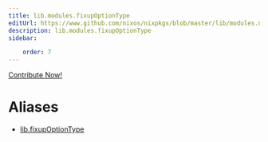 ```yaml
---
title: lib.modules.fixupOptionType
editUrl: https://www.github.com/nixos/nixpkgs/blob/master/lib/modules.nix#L964C21
description: lib.modules.fixupOptionType
sidebar:

    order: 7
---
```


<a href="https://www.github.com/nixos/nixpkgs/blob/master/lib/modules.nix#L964C21">Contribute Now!</a>


# Aliases

- [lib.fixupOptionType](/reference/libfixupOptionType)



